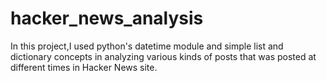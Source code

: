 # hacker_news_analysis
In this project,I used python's datetime module and simple list and dictionary concepts in analyzing various kinds of posts that was posted at different times in Hacker News site.
